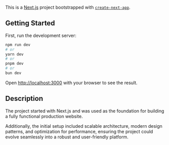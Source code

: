 This is a [Next.js](https://nextjs.org) project bootstrapped with [`create-next-app`](https://nextjs.org/docs/app/api-reference/cli/create-next-app).

## Getting Started

First, run the development server:

```bash
npm run dev
# or
yarn dev
# or
pnpm dev
# or
bun dev
```

Open [http://localhost:3000](http://localhost:3000) with your browser to see the result.
 ## Description
The project started with Next.js and was used as the foundation for building a fully functional production website.

Additionally, the initial setup included scalable architecture, modern design patterns, and optimization for performance, ensuring the project could evolve seamlessly into a robust and user-friendly platform.